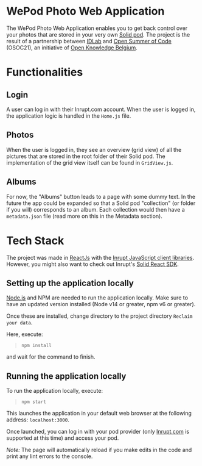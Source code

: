 # WePod Photo Web Application
The WePod Photo Web Application enables you to get back control over your photos that are stored in your very own [Solid pod](https://signup.pod.inrupt.com/). The project is the result of a partnership between [IDLab](https://idlab.technology/) and [Open Summer of Code](https://osoc.be/) (OSOC21), an initiative of [Open Knowledge Belgium](https://openknowledge.be/). 
<!-- More explanation of our own project -->

# Functionalities
## Login
A user can log in with their Inrupt.com account. When the user is logged in, the application logic is handled in the `Home.js` file.

## Photos
When the user is logged in, they see an overview (grid view) of all the pictures that are stored in the root folder of their Solid pod.  The implementation of the grid view itself can be found in `GridView.js`.

## Albums
For now, the "Albums" button leads to a page with some dummy text. In the future the app could be expanded so that a Solid pod "collection" (or folder if you will) corresponds to an album. Each collection would then have a `metadata.json` file (read more on this in the Metadata section).

# Tech Stack
The project was made in [ReactJs](https://reactjs.org/) with the [Inrupt JavaScript client libraries](https://docs.inrupt.com/developer-tools/javascript/client-libraries/). However, you might also want to check out Inrupt's [Solid React SDK](https://docs.inrupt.com/developer-tools/javascript/react-sdk/).


## Setting up the application locally

[Node.js](https://nodejs.org/en/download/) and NPM are needed to run the application locally. Make sure to have an updated version installed (Node v14 or greater, npm v6 or greater).

Once these are installed, change directory to the project directory `Reclaim your data`.

Here, execute:

> `npm install` 

and wait for the command to finish.

## Running the application locally

To run the application locally, execute:

> `npm start`

This launches the application in your default web browser at the following address: `localhost:3000`.

Once launched, you can log in with your pod provider (only [Inrupt.com](https://podbrowser.inrupt.com/login) is supported at this time) and access your pod.

*Note:* The page will automatically reload if you make edits in the code and print any lint errors to the console.